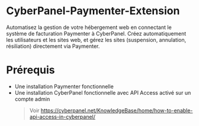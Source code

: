 # CyberPanel-Paymenter-Extension
Automatisez la gestion de votre hébergement web en connectant le système de facturation Paymenter à CyberPanel. Créez automatiquement les utilisateurs et les sites web, et gérez les sites (suspension, annulation, résiliation) directement via Paymenter.

# Prérequis
- Une installation Paymenter fonctionnelle
- Une installation CyberPanel fonctionnelle avec API Access activé sur un compte admin
  > Voir https://cyberpanel.net/KnowledgeBase/home/how-to-enable-api-access-in-cyberpanel/ 
